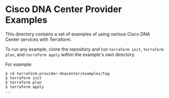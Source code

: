 # Cisco DNA Center Provider Examples

This directory contains a set of examples of using various Cisco DNA Center services with
Terraform.

To run any example, clone the repository and run `terraform init`, `terraform plan`, and `terraform apply` within the example's own directory.

For example:

```
$ cd terraform-provider-dnacenter/examples/tag
$ terraform init
$ terraform plan
$ terraform apply
...
```
